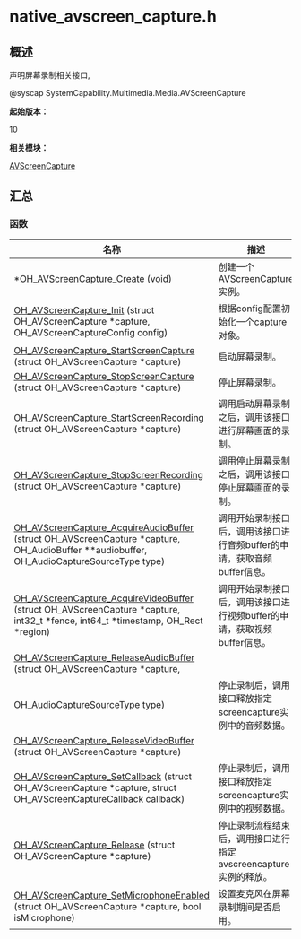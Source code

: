 # native_avscreen_capture.h


## 概述

声明屏幕录制相关接口,

\@syscap SystemCapability.Multimedia.Media.AVScreenCapture

**起始版本：**

10

**相关模块：**

[AVScreenCapture](_a_v_screen_capture.md)

## 汇总


### 函数

| 名称 | 描述 | 
| -------- | -------- |
| \*[OH_AVScreenCapture_Create](_a_v_screen_capture.md#oh_avscreencapture_create) (void) | 创建一个AVScreenCapture实例。 | 
| [OH_AVScreenCapture_Init](_a_v_screen_capture.md#oh_avscreencapture_init) (struct OH_AVScreenCapture \*capture, OH_AVScreenCaptureConfig config) | 根据config配置初始化一个capture对象。 |
| [OH_AVScreenCapture_StartScreenCapture](_a_v_screen_capture.md#oh_avscreencapture_startscreencapture) (struct OH_AVScreenCapture \*capture) | 启动屏幕录制。 |
| [OH_AVScreenCapture_StopScreenCapture](_a_v_screen_capture.md#oh_avscreencapture_stopscreencapture) (struct OH_AVScreenCapture \*capture) | 停止屏幕录制。 |
| [OH_AVScreenCapture_StartScreenRecording](_a_v_screen_capture.md#oh_avscreencapture_startscreenrecording) (struct OH_AVScreenCapture \*capture) | 调用启动屏幕录制之后，调用该接口进行屏幕画面的录制。 |
| [OH_AVScreenCapture_StopScreenRecording](_a_v_screen_capture.md#oh_avscreencapture_stopscreenrecording)  (struct OH_AVScreenCapture \*capture) | 调用停止屏幕录制之后，调用该接口停止屏幕画面的录制。 |
| [OH_AVScreenCapture_AcquireAudioBuffer](_a_v_screen_capture.md#oh_avscreencapture_acquireaudiobuffer) (struct OH_AVScreenCapture \*capture, OH_AudioBuffer \*\*audiobuffer, OH_AudioCaptureSourceType type) | 调用开始录制接口后，调用该接口进行音频buffer的申请，获取音频buffer信息。 |
| [OH_AVScreenCapture_AcquireVideoBuffer](_a_v_screen_capture.md#oh_avscreencapture_acquirevideobuffer) (struct OH_AVScreenCapture \*capture, int32_t \*fence, int64_t \*timestamp, OH_Rect \*region) | 调用开始录制接口后，调用该接口进行视频buffer的申请，获取视频buffer信息。 |
| [OH_AVScreenCapture_ReleaseAudioBuffer](_a_v_screen_capture.md#oh_avscreencapture_releaseaudiobuffer) (struct OH_AVScreenCapture \*capture,
    OH_AudioCaptureSourceType type) | 停止录制后，调用接口释放指定screencapture实例中的音频数据。 |
| [OH_AVScreenCapture_ReleaseVideoBuffer](_a_v_screen_capture.md#oh_avscreencapture_releasevideobuffer) (struct OH_AVScreenCapture \*capture) |
| [OH_AVScreenCapture_SetCallback](_a_v_screen_capture.md#oh_avscreencapture_setcallback) (struct OH_AVScreenCapture \*capture, struct OH_AVScreenCaptureCallback callback) | 停止录制后，调用接口释放指定screencapture实例中的视频数据。 |
| [OH_AVScreenCapture_Release](_a_v_screen_capture.md#oh_avscreencapture_release) (struct OH_AVScreenCapture \*capture) | 停止录制流程结束后，调用接口进行指定avscreencapture实例的释放。 |
| [OH_AVScreenCapture_SetMicrophoneEnabled](_a_v_screen_capture.md#oh_avscreencapture_setmicrophoneenabled) (struct OH_AVScreenCapture \*capture, bool isMicrophone) | 设置麦克风在屏幕录制期间是否启用。 |